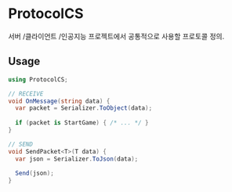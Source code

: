 ProtocolCS
====

서버 /클라이언트 /인공지능 프로젝트에서 공통적으로 사용할 프로토콜 정의.


Usage
----
```cs
using ProtocolCS;

// RECEIVE
void OnMessage(string data) {
  var packet = Serializer.ToObject(data);
  
  if (packet is StartGame) { /* ... */ }
}

// SEND
void SendPacket<T>(T data) {
  var json = Serializer.ToJson(data);
  
  Send(json);
}
```
